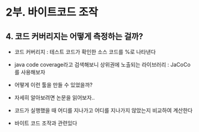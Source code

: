 # 2부. 바이트코드 조작

## 4. 코드 커버리지는 어떻게 측정하는 걸까?

- 코드 커버리지 : 테스트 코드가 확인한 소스 코드를 %로 나타낸다
- java code coverage라고 검색해보니 상위권에 노출되는 라이브러리 : JaCoCo를 사용해보자

- 어떻게 이런 툴을 만들 수 있었을까?
- 자세히 알아보려면 논문을 읽어보자..

- 코드가 실행했을 때 어디를 지나가고 어디를 지나가지 않았는지 비교하여 계산한다
- 바이트 코드 조작과 관련있다
